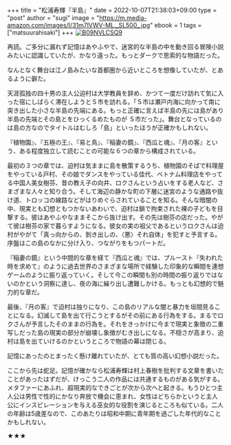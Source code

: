 +++
title = "松浦寿輝『半島』"
date = 2022-10-07T21:38:03+09:00
type = "post"
author = "sugi"
image = "https://m.media-amazon.com/images/I/31m7lVWV-ML._SL500_.jpg"
ebook = 1
tags = ["matsuurahisaki"]
+++
<a href="https://www.amazon.co.jp/dp/B09NVLCSQ9/?tag=chezsugi-22" target="_blank"><img src="https://m.media-amazon.com/images/I/31m7lVWV-ML._SL500_.jpg" alt="B09NVLCSQ9" border="0" class="alignleft"></a>

再読。ご多分に漏れず記憶はあやふやで、迷宮的な半島の中を動き回る冒険小説みたいに認識していたが、かなり違った。もっとダークで思索的な物語だった。

なんとなく舞台は江ノ島みたいな首都圏から近いところを想像していたが、とあるように僻た。

天涯孤独の四十男の主人公迫村は大学教員を辞め、かつて一度だけ訪れて気に入った宿にしばらく滞在しようとＳ市を訪れる。「Ｓ市は瀬戸内海に向かって南に突き出した小さな半島の先端にある。もっと正確に言えば半島の先には島があり半島の先端とその島とをひっくるめたものが Ｓ市だった」。舞台となっているのは島の方なのでタイトルはむしろ「島」といったほうが正確かもしれない。

『植物園』、『五極の王』、『易と鳥』、『稲妻の鏡』、『西瓜と魂』、『月の客』という、ある程度独立して読むことの可能な６つの章から構成されている。

最初の３つの章では、迫村は気ままに島を散策するうち、植物園のそばで料理屋をやっている戸村、その娘でダンスをやっている佳代、ベトナム料理店をやってる中国人美女樹芬、昔の教え子の向井、ロクさんという占いをする老人など、さまざまな人々と知り合う。そして海辺の静かな町の下層に迷宮のような通路や抜け道、トロッコの線路などがはりめぐらされていることを知る。そんな暗闇の中、現実とも幻想ともつかないあわいで、迫村は鎖で拘束された裸の子どもを目撃する。彼はあやふやなままそこから抜け出す。その先は樹芬の店だった。やがて彼は樹芬の家で暮らすようになる。彼女の実の祖父であるというロクさんは迫村がやがて「真っ向からの、剝き出しの、〈悪〉それ自体」を犯すと予言する。序盤はこの島のなかに分け入り、つながりをもつパートだ。

『稲妻の鏡』という中間的な章を経て『西瓜と魂』では、プルースト『失われた時を求めて』のように過去世界のさまざまな場所で経験した印象的な瞬間を連想ゲームのように振り返っていく。そして今この瞬間も別の時間の振り返りではないのかという洞察に達し、夜の海に繰り出し遭難しかける。もっとも幻想的で魅力的な章だ。

最後、『月の客』で迫村は独りになり、この島のリアルな闇と暴力を垣間見ることになる。幻滅して島を出て行こうとするがその前にある行為をする。まるでロクさんが予言したそのままの行為を。それをきっかけに今まで現実と象徴の二重写しだった島の現実の部分が崩壊し象徴がむき出しになる。不穏さが高まり、迫村は島を出ていけるのかというところで物語の幕は閉じる。

記憶にあったのとまったく懸け離れていたが、とても質の高い幻想小説だった。

ここから先は蛇足。記憶が確かなら松浦寿輝は村上春樹を批判する文章を書いたことがあったはずだが、けっこう二人の作品には共通するものがある気がする。メタファーにあふれ、超現実的なできごとが次から次へと起きる。もうひとつ主人公は男性で性的にかなり奔放で機会に恵まれ、女性はどちらかというと主人公にインスピレーションを与える巫女的な役割を演じるところも似ている。二人の年齢は5歳差なので、このあたりは昭和中期に青年期を過ごした年代的なことかもしれない。

★★★